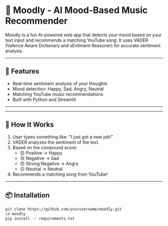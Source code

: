 # 🎵 Moodly - AI Mood-Based Music Recommender

Moodly is a fun AI-powered web app that detects your mood based on your text input and recommends a matching YouTube song. It uses VADER (Valence Aware Dictionary and sEntiment Reasoner) for accurate sentiment analysis.

---

## 🚀 Features

- Real-time sentiment analysis of your thoughts
- Mood detection: Happy, Sad, Angry, Neutral
- Matching YouTube music recommendations
- Built with Python and Streamlit

---

---

## 🧠 How It Works

1. User types something like: "I just got a new job!"
2. VADER analyzes the sentiment of the text.
3. Based on the compound score:
   - 😊 Positive → Happy
   - 😢 Negative → Sad
   - 😠 Strong Negative → Angry
   - 😐 Neutral → Neutral
4. Recommends a matching song from YouTube!

---

## 📦 Installation

```bash
git clone https://github.com/yourusername/moodly.git
cd moodly
pip install -r requirements.txt

